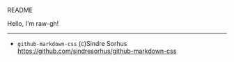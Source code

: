 README

Hello, I'm raw-gh!

----

* `github-markdown-css` (c)Sindre Sorhus <https://github.com/sindresorhus/github-markdown-css>
